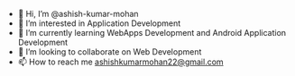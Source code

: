 - 👋 Hi, I’m @ashish-kumar-mohan
- 👀 I’m interested in Application Development
- 🌱 I’m currently learning WebApps Development and Android Application Development
- 💞️ I’m looking to collaborate on Web Development
- 📫 How to reach me ashishkumarmohan22@gmail.com

<!---
ashish-kumar-mohan/ashish-kumar-mohan is a ✨ special ✨ repository because its `README.md` (this file) appears on your GitHub profile.
You can click the Preview link to take a look at your changes.
--->
